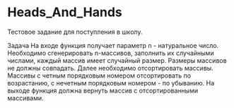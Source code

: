# Heads_And_Hands
Тестовое задание для поступления в школу.

Задача
На входе функция получает параметр n - натуральное число.
Необходимо сгенерировать n-массивов, заполнить их случайными числами, каждый массив имеет случайный размер.
Размеры массивов не должны совпадать.
Далее необходимо отсортировать массивы.
Массивы с четным порядковым номером отсортировать по возрастанию, с нечетным порядковым номером - по убыванию.
На выходе функция должна вернуть массив с отсортированными массивами.

